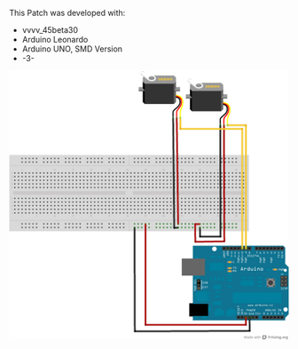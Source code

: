 This Patch was developed with:
* vvvv_45beta30
* Arduino Leonardo
* Arduino UNO, SMD Version
* -3-

![imagename](div/Servomotor.png)
